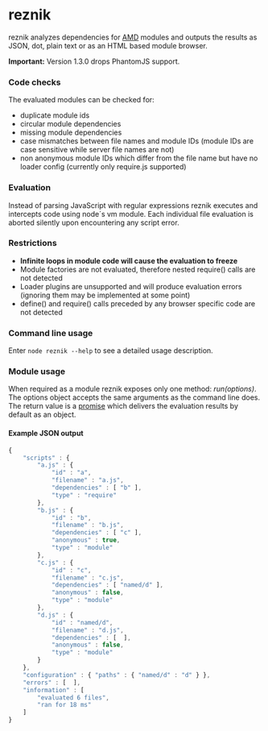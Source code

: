 # reznik

reznik analyzes dependencies for [AMD](https://github.com/amdjs/amdjs-api/wiki/AMD) modules and outputs the results
as JSON, dot, plain text or as an HTML based module browser.

**Important:** Version 1.3.0 drops PhantomJS support.

### Code checks

The evaluated modules can be checked for:

- duplicate module ids
- circular module dependencies
- missing module dependencies
- case mismatches between file names and module IDs (module IDs are case sensitive while server file names are not)
- non anonymous module IDs which differ from the file name but have no loader config (currently only require.js supported)

### Evaluation

Instead of parsing JavaScript with regular expressions reznik executes and intercepts code using node´s vm module.
Each individual file evaluation is aborted silently upon encountering any script error.

### Restrictions

- **Infinite loops in module code will cause the evaluation to freeze**
- Module factories are not evaluated, therefore nested require() calls are not detected
- Loader plugins are unsupported and will produce evaluation errors (ignoring them may be implemented at some point)
- define() and require() calls preceded by any browser specific code are not detected

### Command line usage

Enter ```node reznik --help``` to see a detailed usage description.

### Module usage

When required as a module reznik exposes only one method: *run(options)*.
The options object accepts the same arguments as the command line does.
The return value is a [promise](http://wiki.commonjs.org/wiki/Promises/A)
which delivers the evaluation results by default as an object.

#### Example JSON output

```javascript
{
    "scripts" : {
        "a.js" : {
            "id" : "a",
            "filename" : "a.js",
            "dependencies" : [ "b" ],
            "type" : "require"
        },
        "b.js" : {
            "id" : "b",
            "filename" : "b.js",
            "dependencies" : [ "c" ],
            "anonymous" : true,
            "type" : "module"
        },
        "c.js" : {
            "id" : "c",
            "filename" : "c.js",
            "dependencies" : [ "named/d" ],
            "anonymous" : false,
            "type" : "module"
        },
        "d.js" : {
            "id" : "named/d",
            "filename" : "d.js",
            "dependencies" : [  ],
            "anonymous" : false,
            "type" : "module"
        }
    },
    "configuration" : { "paths" : { "named/d" : "d" } },
    "errors" : [  ],
    "information" : [
        "evaluated 6 files",
        "ran for 18 ms"
    ]
}
```
